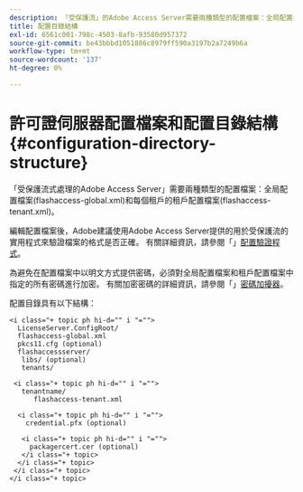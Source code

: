 ```yaml
---
description: 「受保護流」的Adobe Access Server需要兩種類型的配置檔案：全局配置檔案(flashaccess-global.xml)和每個租戶的租戶配置檔案(flashaccess-tenant.xml)。
title: 配置目錄結構
exl-id: 6561c001-798c-4503-8afb-93580d957372
source-git-commit: be43bbbd1051886c8979ff590a3197b2a7249b6a
workflow-type: tm+mt
source-wordcount: '137'
ht-degree: 0%

---
```


# 許可證伺服器配置檔案和配置目錄結構 {#configuration-directory-structure}

「受保護流式處理的Adobe Access Server」需要兩種類型的配置檔案：全局配置檔案(flashaccess-global.xml)和每個租戶的租戶配置檔案(flashaccess-tenant.xml)。

編輯配置檔案後，Adobe建議使用Adobe Access Server提供的用於受保護流的實用程式來驗證檔案的格式是否正確。 有關詳細資訊，請參閱「」[配置驗證程式](../../aaxs-protected-streaming/aaxs-protected-streaming-utilities/configuration-validator.md)。

為避免在配置檔案中以明文方式提供密碼，必須對全局配置檔案和租戶配置檔案中指定的所有密碼進行加密。 有關加密密碼的詳細資訊，請參閱「」[密碼加擾器](../../aaxs-protected-streaming/aaxs-protected-streaming-utilities/password-scrambler.md)。

配置目錄具有以下結構：

```
<i class="+ topic ph hi-d="" i "="">
  LicenseServer.ConfigRoot/  
  flashaccess-global.xml  
  pkcs11.cfg (optional)  
  flashaccessserver/  
   libs/ (optional)  
   tenants/  
     
 <i class="+ topic ph hi-d="" i "="">
   tenantname/  
      flashaccess-tenant.xml  
       
  <i class="+ topic ph hi-d="" i "="">
    credential.pfx (optional)  
        
   <i class="+ topic ph hi-d="" i "="">
     packagercert.cer (optional) 
   </i class="+ topic> 
  </i class="+ topic> 
 </i class="+ topic> 
</i class="+ topic>
```
